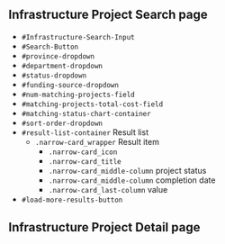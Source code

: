 Infrastructure Project Search page
----------------------------------

- `#Infrastructure-Search-Input`
- `#Search-Button`
- `#province-dropdown`
- `#department-dropdown`
- `#status-dropdown`
- `#funding-source-dropdown`
- `#num-matching-projects-field`
- `#matching-projects-total-cost-field`
- `#matching-status-chart-container`
- `#sort-order-dropdown`
- `#result-list-container` Result list
  - `.narrow-card_wrapper` Result item
    - `.narrow-card_icon`
    - `.narrow-card_title`
    - `.narrow-card_middle-column` project status
    - `.narrow-card_middle-column` completion date
    - `.narrow-card_last-column` value
- `#load-more-results-button`

Infrastructure Project Detail page
----------------------------------